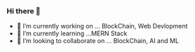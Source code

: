 ### Hi there 👋

- 🔭 I’m currently working on ... BlockChain, Web Devlopment
- 🌱 I’m currently learning ...MERN Stack
- 👯 I’m looking to collaborate on ... BlockChain, AI and ML

